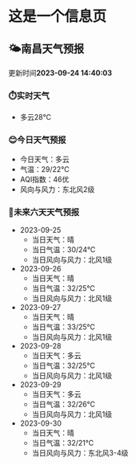 # 这是一个信息页 
## 🌤️**南昌**天气预报
更新时间**2023-09-24 14:40:03**
### ⏱️实时天气
- 多云28℃
### 😊今日天气预报
- 今日天气：多云
- 气温：29/22℃
- AQI指数：46优
- 风向与风力：东北风2级
### 🤩未来六天天气预报
- 2023-09-25
  - 当日天气：晴
  - 当日气温：30/24℃
  - 当日风向与风力：北风1级
- 2023-09-26
  - 当日天气：晴
  - 当日气温：32/25℃
  - 当日风向与风力：北风1级
- 2023-09-27
  - 当日天气：晴
  - 当日气温：33/25℃
  - 当日风向与风力：北风1级
- 2023-09-28
  - 当日天气：多云
  - 当日气温：32/25℃
  - 当日风向与风力：北风1级
- 2023-09-29
  - 当日天气：多云
  - 当日气温：32/26℃
  - 当日风向与风力：北风1级
- 2023-09-30
  - 当日天气：晴
  - 当日气温：32/21℃
  - 当日风向与风力：东北风3-4级


